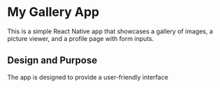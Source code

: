 
# My Gallery App

This is a simple React Native app that showcases a gallery of images, a picture viewer, and a profile page with form inputs.

## Design and Purpose

The app is designed to provide a user-friendly interface


